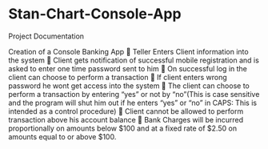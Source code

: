 # Stan-Chart-Console-App

Project Documentation

Creation of a Console Banking App
	Teller Enters Client information into the system
	Client gets notification of successful mobile registration and is asked to enter one time password sent to him
	On successful log in the client can choose to perform a transaction
	If client enters wrong password he wont get access into the system
	The client can choose to perform a transaction by entering “yes” or not by “no”(This is case sensitive and the program will shut him out if he enters “yes” or “no” in CAPS: This is intended as a control procedure)
	Client cannot be allowed to perform transaction above his account balance
	Bank Charges will be incurred proportionally on amounts below $100 and at a fixed rate of $2.50 on amounts equal to or above $100.


